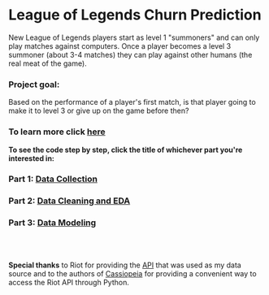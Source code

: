 # League of Legends Churn Prediction

New League of Legends players start as level 1 "summoners" and can only play matches against computers. Once a player becomes a level 3 summoner (about 3-4 matches) they can play against other humans (the real meat of the game).

### Project goal: 

Based on the performance of a player's first match, is that player going to make it to level 3 or give up on the game before then?


### To learn more click <a href="https://dskarbrevik.github.io/League-of-Legends-Churn-Prediction/">here</a>


**To see the code step by step, click the title of whichever part you're interested in:**

### Part 1: <a href="https://nbviewer.jupyter.org/github/dskarbrevik/League-of-Legends-Churn-Prediction/blob/master/LoL%20Churn%20Predictor%20%5BPart%201%20-%20Data%20Collection%5D.ipynb">Data Collection</a>

### Part 2: <a href="https://nbviewer.jupyter.org/github/dskarbrevik/League-of-Legends-Churn-Prediction/blob/master/LoL%20Churn%20Predictor%20%5BPart%202%20-%20Data%20Cleaning%20and%20EDA%5D.ipynb">Data Cleaning and EDA</a>

### Part 3: <a href="https://nbviewer.jupyter.org/github/dskarbrevik/League-of-Legends-Churn-Prediction/blob/master/LoL%20Churn%20Predictor%20%5BPart%203%20-%20Data%20Modeling%5D.ipynb"> Data Modeling </a>

<br>
<br>

**Special thanks**  to Riot for providing the <a href="https://developer.riotgames.com/">API</a> that was used as my data source and to the authors of <a href="http://cassiopeia.readthedocs.io">Cassiopeia</a> for providing a convenient way to access the Riot API through Python.
